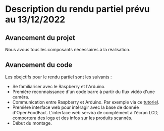 # Description du rendu partiel prévu au 13/12/2022

## Avancement du projet
Nous avous tous les composants nécessaires à la réalisation.

## Avancement du code
Les obejctifs pour le rendu partiel sont les suivants :
- Se familiariser avec le Raspberry et l'Arduino.
- Première reconnaissance d'un code barre à partir du flux vidéo d'une caméra.
- Communication entre Raspberry et Arduino. Par exemple via ce [tutoriel](https://www.aranacorp.com/fr/communication-serie-entre-raspberry-pi-et-arduino/).
- Première interface web pour intéragir avec la base de donnée d'OpenFoodFact. L'interface web servira de complément à l'écran LCD, comportera des logs et des infos sur les produits scannés.
- Début du montage.